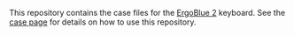 This repository contains the case files for the [ErgoBlue
2](https://www.xudongz.com/blog/2020/ergoblue/) keyboard. See the [case
page](https://www.xudongz.com/blog/2020/ergoblue/case/) for details on how to
use this repository.
